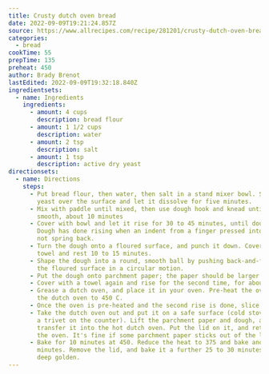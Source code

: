 ```yaml
---
title: Crusty dutch oven bread
date: 2022-09-09T19:21:24.857Z
source: https://www.allrecipes.com/recipe/281201/crusty-dutch-oven-bread/
categories:
  - bread
cookTime: 55
prepTime: 135
preheat: 450
author: Brady Brenot
lastEdited: 2022-09-09T19:32:18.840Z
ingredientsets:
  - name: Ingredients
    ingredients:
      - amount: 4 cups
        description: bread flour
      - amount: 1 1/2 cups
        description: water
      - amount: 2 tsp
        description: salt
      - amount: 1 tsp
        description: active dry yeast
directionsets:
  - name: Directions
    steps:
      - P﻿ut bread flour, then water, then salt in a stand mixer bowl. Sprinkle
        yeast over the surface and let it dissolve for five minutes.
      - M﻿ix with paddle until mixed, then use dough hook and knead until
        smooth, about 10 minutes
      - C﻿over with bowl and let it rise for 30 to 45 minutes, until doubled.
        Dough has done rising when an indent from a finger pressed into it does
        not spring back.
      - T﻿urn the dough onto a floured surface, and punch it down. Cover with a
        towel and rest 10 to 15 minutes.
      - S﻿hape the dough into a round, smooth ball by pushing back-and-forth on
        the floured surface in a circular motion.
      - Put the dough onto parchment paper; the paper should be larger than the dough so that you can lift it into the dutch oven later.
      - Cover with a towel again and rise for the second time, for about an hour.
      - G﻿rease a dutch oven, and place it in your oven. Pre-heat the oven with
        the dutch oven to 450 C.
      - Once the oven is pre-heated and the second rise is done, slice a shallow "X" into the top of the dough ball.
      - T﻿ake the dutch oven out and put it on a safe surface (cold stove, or on
        a trivet on the counter). Lift the parchment paper and dough, and
        transfer it into the hot dutch oven. Put the lid on it, and return it to
        the oven. It's fine if some parchment paper sticks out of the lid.
      - B﻿ake for 10 minutes at 450. Reduce the heat to 375 and bake another 20
        minutes. Remove the lid, and bake it a further 25 to 30 minutes, until
        deep golden.
---
```

